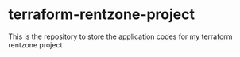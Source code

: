 # terraform-rentzone-project
This is the repository to store the application codes for my terraform rentzone project
